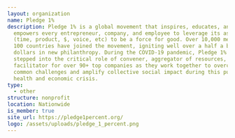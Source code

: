 ```yaml
---
layout: organization
name: Pledge 1%
description: Pledge 1% is a global movement that inspires, educates, and
  empowers every entrepreneur, company, and employee to leverage its assets
  (time, product, $, voice, etc) to be a force for good. Over 10,000 members in
  100 countries have joined the movement, igniting well over a half a billion
  dollars in new philanthropy. During the COVID-19 pandemic, Pledge 1% has
  stepped into the critical role of convener, aggregator of resources, and
  facilitator for over 90+ top companies as they work together to overcome
  common challenges and amplify collective social impact during this public
  health and economic crisis.
type:
  - other
structure: nonprofit
location: Nationwide
is_member: true
site_url: https://pledge1percent.org/
logo: /assets/uploads/pledge_1_percent.png
---
```

